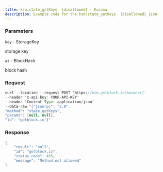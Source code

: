 ```yaml
---
title: ksm:state_getKeys  {disallowed} - Kusama
description: Example code for the ksm:state_getKeys  {disallowed} json-rpc method. Сomplete guide on how to use ksm:state_getKeys  {disallowed} json-rpc in GetBlock.io Web3 documentation.
---
```


### Parameters


`key` - StorageKey

storage key

`at` - BlockHash

block hash

### Request

``` java
curl --location --request POST 'https://ksm.getblock.io/mainnet/' 
--header 'x-api-key: YOUR-API-KEY' 
--header 'Content-Type: application/json' 
--data-raw '{"jsonrpc": "2.0",
"method": "state_getKeys",
"params": [null, null],
"id": "getblock.io"}'
```

###  Response

``` java
{
    "result": "null",
    "id": "getblock.io",
    "status_code": 405,
    "message": "Method not allowed"
}
```

